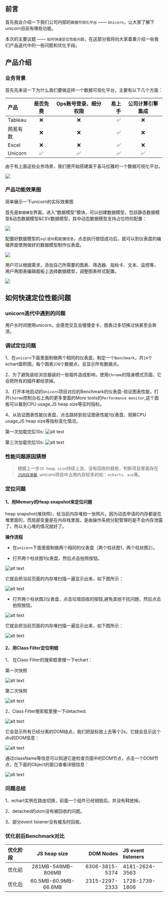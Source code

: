 ## 前言

首先我会介绍一下我们公司内部的`数据可视化平台` —— `Unicorn`，让大家了解下unicorn目前有哪些功能。

本次的主要议题 —— `如何快速定位性能问题`，在这部分我将向大家着重介绍一些我们产品迭代中的一些问题和优化手段。

## 产品介绍

### 业务背景
首先先来说一下为什么我们要做这样一个数据可视化平台，主要有以下几个方面：

| 产品 | 是否免费 | Ops账号登录、细分权限  | 易上手 | 公司计算引擎集成 |
| :--- |    :----:   |    :---: |     ---: |     :---: |
| Tableau |  ❌  |  ❌  |  ✅  |  ❌  |
| 网易有数 | ❌ | ❌ | ✅ |  ❌  |
| Excel | ❌ | ❌ | ✅ |  ❌  |
| Unicorn | ✅|  ✅ | ✅ |  ✅ |

由于有上面这些业务场景，我们便开始搭建属于喜马拉雅的一个数据可视化平台。

<img src="1.png">


### 产品功能效果图

简单展示一下unicorn的实际效果图

首先是`数据模型`界面，进入“数据模型”模块，可以创建数据模型，包括静态数据模型&动态数据模型&CSV数据模型，其中动态数据模型支持占位符的配置：

<img src="数据模型.png">

配置好数据模型的`sql语句`和`配置信息`，点击执行按钮成功后，就可以到仪表盘的编辑界面使用做好的数据模型制作仪表盘。

<img src="编辑页.png">

用户可以根据需求，添加自己所需要的图表、筛选器、指标卡、文本、监控等，
用户再图表编辑面板上选择数据模型，调整图表样式配置。

<img src="首页.png">


## 如何快速定位性能问题

### unicorn迭代中遇到的问题
用户长时间使用unicorn，会感觉交互会慢慢变卡，图表过多切换过快甚至会奔溃。

<!-- 2、数据模型页面加载和退出会卡顿3s以上 -->

### 调试定位问题

1、在`unicorn`下面里面制做两个相同的仪表盘，制定一个`Benchmark`，共`14`个echart面积图，每个图表`378`个数据点，且显示所有数据点。

2、为了避免装给浏览器装的一些插件造成影响，使用`Chrome`的隐身模式页面，它会把所有的插件都给禁掉。

3、打开本地启动的`Unicorn`项目对应的Benchmark的仪表盘-验证图表性能，打开`Chorme`控制台右上角的更多里面的More tools的`Performance monitor`,这个面板可以看到CPU usage,JS heap size等实时指标。

4、从验证图表性能仪表盘，点击跳转到验证图表性能1仪表盘，观察CPU usage,JS heap size等指标变化情况。

第一次加载完后10s:
![alt text](../unicorn/优化前第一次加载完.jpg "优化前第一次加载完")

第三次加载完后10s:
![alt text](../unicorn/优化前第三次加载完.jpg "优化前第一次加载完")

### 性能问题原因猜想

> 根据上一步`JS heap size`持续上涨，没有回收的趋势，判断项目里面存在[`JS内存泄漏`](http://www.ruanyifeng.com/blog/2017/04/memory-leak.html), unicorn项目中占用内存较多的如：`echarts、ace`等。

### 定位问题

#### 1、用Memory的Heap snapshot来定位问题

heap snapshot(堆快照)，给当前内存堆拍一张照片。因为动态申请的内存都是在堆里面的，而局部变量是在内存栈里面，是由操作系统分配管理的是不会内存泄露了。所以关心堆的情况就好了。

**操作流程**
- 在`unicorn`下面里面制做两个相同的仪表盘（两个柱状图1，两个柱状图2）。

- 打开两个柱状图1仪表盘，然后点击拍照按钮。

![alt text](../unicorn/shot.jpg "Take heap snapshot")

它就会把当前页面的内存堆扫描一遍显示出来，如下图所示：

![alt text](../unicorn/snapshot1.jpg "snapshot1")

- 打开两个柱状图2仪表盘，点击垃圾回收的按钮,避免其他干扰问题，然后点击拍照按钮。

![alt text](../unicorn/垃圾回收.jpg "垃圾回收")

它就会把当前页面的内存堆扫描一遍显示出来，如下图所示：

![alt text](../unicorn/snapshot2.jpg "snapshot2")

#### 2、用Class Filter定位明细

1、 在Class Filter的搜索框里搜一下echart：

第一次快照

![alt text](../unicorn/echartShot1.jpg "echartShot1")

第二次快照

![alt text](../unicorn/echartShot2.jpg "echartShot2")

2、Class Filter搜索框里搜一下detached:


![alt text](../unicorn2/img1.jpg "detached")

它会显示所有已经分离的DOM结点，我们把鼠标放上去等个2s，它就会显示这个div的DOM信息：

![alt text](../unicorn2/img2.jpg "detail")

通过className等信息可以知道它是检查页面中的DOM节点，点击一个DOM节点，在下面的Object的窗口查看详细信息：

![alt text](../unicorn2/img3.jpg "detail")


### 问题总结

1、echart实例在路由切换，前面一个组件已经销毁后，并没有释放掉。

2、detached的dom没有被回收的问题。

3、部分event listener没有被及时回收。


### 优化前后Benchmark对比
| 优化阶段 | JS heap size | DOM Nodes | JS event listeners |
| :---         | :---:    | ---:          | :-----------  |
| 优化前      | 281MB-548MB-806MB   | 6306-3815-5374       | 4181-2624-3563          |
| 优化后      | 60.5MB-60.9MB-66.6MB   | 2315-2297-2333     | 1728-1739-1806   |
